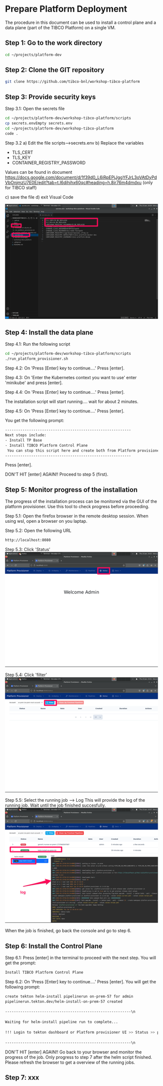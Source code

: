 # Prepare Platform Deployment

The procedure in this document can be used to install a control plane and a data plane (part of the TIBCO Platform) on a single VM.


## Step 1: Go to the work directory


```bash
cd ~/projects/platform-dev 
```


## Step 2: Clone the GIT repository

```bash
git clone https://github.com/tibco-bnl/workshop-tibco-platform
```

## Step 3: Provide security keys

Step 3.1: Open the secrets file
```bash
cd ~/projects/platform-dev/workshop-tibco-platform/scripts
cp secrets.envEmpty secrets.env
cd ~/projects/platform-dev/workshop-tibco-platform
code .
```

Step 3.2
a) Edit the file scripts-->secrets.env
b) Replace the variables 
- TLS_CERT
- TLS_KEY
- CONTAINER_REGISTRY_PASSWORD

Values can be found in document https://docs.google.com/document/d/1f39d0_L6iRpEPjJggYFJrL3oVAtDyPdVbOnjmzU7E0E/edit?tab=t.l6dihjhx60qc#heading=h.8ir76m4dmdxu  (only for TIBCO staff)

c) save the file
d) exit Visual Code


![Login](../images/replace.png)


## Step 4: Install the data plane

Step 4.1: Run the following script

```bash
cd ~/projects/platform-dev/workshop-tibco-platform/scripts
./run_platform_provisioner.sh
```

Step 4.2: On 'Press [Enter] key to continue....' Press [enter].

Step 4.3: On 'Enter the Kubernetes context you want to use' enter 'minikube' and press [enter].

Step 4.4: On 'Press [Enter] key to continue....' Press [enter].

The installation script will start running.... wait for about 2 minutes.

Step 4.5: On 'Press [Enter] key to continue....' Press [enter].

You get the following prompt:
```bash
----------------------------------------------------------
Next steps include: 
- Install TP Base
- Install TIBCO Platform Control Plane
 You can stop this script here and create both from Platform provisioner UI as well.. which is more interactive and works well
----------------------------------------------------------
```
Press [enter].

DON'T HIT [enter] AGAIN!! Proceed to step 5 (first).

## Step 5: Monitor progress of the installation
The progress of the installation process can be monitored via the GUI of the platform provisioner. Use this tool to check progress before proceeding. 

Step 5.1: Open the firefox browser in the remote desktop session. When using wsl, open a browser on you laptap.

Step 5.2: Open the following URL 
```bash
http://localhost:8080
```

Step 5.3: Click 'Status'
![Status](../images/status.png)

Step 5.4: Click 'filter'
![Filter](../images/filter.png)

Step 5.5: Select the running job --> Log
This will provide the log of the running job. Wait until the job finished succesfully. 
![Filter](../images/progresslog.png)

When the job is finished, go back the console and go to step 6.

## Step 6: Install the Control Plane

Step 6.1: Press [enter] in the terminal to proceed with the next step.
You will get the prompt:

```bash
Install TIBCO Platform Control Plane
```

Step 6.2: On 'Press [Enter] key to continue....' Press [enter].
You will get the following prompt:
```bash
create tekton helm-install pipelinerun on-prem-57 for admin
pipelinerun.tekton.dev/helm-install-on-prem-57 created

----------------------------------------------------------\n

Waiting for helm-install pipeline run to complete...

!!! Login to tekton dashboard or Platform provisioner UI >> Status >> press filter button and let the helm-install pipeline run complete and then continue here

----------------------------------------------------------\n
```


DON'T HIT [enter] AGAIN!! Go back to your browser and monitor the progress of the job. Only progress to step 7 after the helm script finished. Please refresh the browser to get a overview of the running jobs.

## Step 7: xxx



